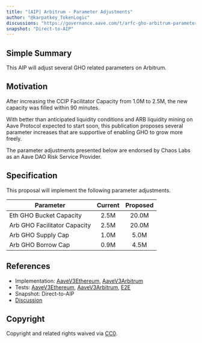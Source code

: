 ```yaml
---
title: "[AIP] Arbitrum - Parameter Adjustments"
author: "@karpatkey_TokenLogic"
discussions: "https://governance.aave.com/t/arfc-gho-arbitrum-parameter-adjustments/18386"
snapshot: "Direct-to-AIP"
---
```


## Simple Summary

This AIP will adjust several GHO related parameters on Arbitrum.

## Motivation

After increasing the CCIP Facilitator Capacity from 1.0M to 2.5M, the new capacity was filled within 90 minutes.

With better than anticipated liquidity conditions and ARB liquidity mining on Aave Protocol expected to start soon, this publication proposes several parameter increases that are supportive of enabling GHO to grow more freely.

The parameter adjustments presented below are endorsed by Chaos Labs as an Aave DAO Risk Service Provider.

## Specification

This proposal will implement the following parameter adjustments.

| Parameter                    | Current | Proposed |
| ---------------------------- | :-----: | :------: |
| Eth GHO Bucket Capacity      |  2.5M   |  20.0M   |
| Arb GHO Facilitator Capacity |  2.5M   |  20.0M   |
| Arb GHO Supply Cap           |  1.0M   |   5.0M   |
| Arb GHO Borrow Cap           |  0.9M   |   4.5M   |

## References

- Implementation: [AaveV3Ethereum](https://github.com/bgd-labs/aave-proposals-v3/blob/main/src/20240722_Multi_IncreaseGHOFacilitatorCapacity/AaveV3Ethereum_IncreaseGHOFacilitatorCapacity_20240722.sol), [AaveV3Arbitrum](https://github.com/bgd-labs/aave-proposals-v3/blob/main/src/20240722_Multi_IncreaseGHOFacilitatorCapacity/AaveV3Arbitrum_IncreaseGHOFacilitatorCapacity_20240722.sol)
- Tests: [AaveV3Ethereum](https://github.com/bgd-labs/aave-proposals-v3/blob/main/src/20240722_Multi_IncreaseGHOFacilitatorCapacity/AaveV3Ethereum_IncreaseGHOFacilitatorCapacity_20240722.t.sol), [AaveV3Arbitrum](https://github.com/bgd-labs/aave-proposals-v3/blob/main/src/20240722_Multi_IncreaseGHOFacilitatorCapacity/AaveV3Arbitrum_IncreaseGHOFacilitatorCapacity_20240722.t.sol), [E2E](https://github.com/bgd-labs/aave-proposals-v3/blob/main/src/20240722_Multi_IncreaseGHOFacilitatorCapacity/AaveV3E2e_IncreaseGHOFacilitatorCapacity_20240722.t.sol)
- Snapshot: Direct-to-AIP
- [Discussion](https://governance.aave.com/t/arfc-gho-arbitrum-parameter-adjustments/18386)

## Copyright

Copyright and related rights waived via [CC0](https://creativecommons.org/publicdomain/zero/1.0/).
